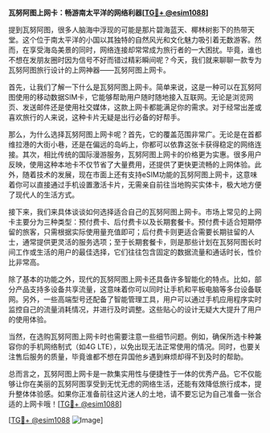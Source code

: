 **瓦努阿图上网卡：畅游南太平洋的网络利器[[TG💪+ @esim1088](https://t.me/s/esim1088)]**

提到瓦努阿图，很多人脑海中浮现的可能是那片碧海蓝天、椰林树影下的热带天堂。这个位于南太平洋的小国以其独特的自然风光和文化魅力吸引着无数游客。然而，在享受海岛美景的同时，网络连接却常常成为旅行者的一大困扰。毕竟，谁也不想在发朋友圈时因为信号不好而错过精彩瞬间呢？今天，我们就来聊聊一款专为瓦努阿图旅行设计的上网神器——瓦努阿图上网卡。

首先，让我们了解一下什么是瓦努阿图上网卡。简单来说，这是一种可以在瓦努阿图使用的移动数据SIM卡，它能够帮助用户随时随地接入互联网。无论是浏览网页、发送邮件还是使用社交媒体，这款上网卡都能满足你的需求。对于经常出差或喜欢旅行的人来说，这种卡片无疑是出行必备的好帮手。

那么，为什么选择瓦努阿图上网卡呢？首先，它的覆盖范围非常广。无论是在首都维拉港的大街小巷，还是在偏远的岛屿上，你都可以依靠这张卡获得稳定的网络连接。其次，相比传统的国际漫游服务，瓦努阿图上网卡的价格更为实惠。很多用户反映，使用这种本地卡不仅节省了大量费用，还提供了更快更流畅的上网体验。此外，随着技术的发展，现在市面上还有支持eSIM功能的瓦努阿图上网卡，这意味着你可以直接通过手机设置激活卡片，无需亲自前往当地购买实体卡，极大地方便了现代人的生活方式。

接下来，我们来具体谈谈如何选择适合自己的瓦努阿图上网卡。市场上常见的上网卡主要分为三种类型：预付费卡、后付费卡以及长期套餐卡。预付费卡适合短期停留的旅客，只需根据实际使用量充值即可；后付费卡则更适合需要长期驻留的人士，通常提供更灵活的服务选项；至于长期套餐卡，则是那些计划在瓦努阿图长时间工作或生活的用户的最佳选择，它们往往包含固定的数据流量和通话时长，性价比非常高。

除了基本的功能之外，现代的瓦努阿图上网卡还具备许多智能化的特点。比如，部分产品支持多设备共享流量，这意味着你可以同时让手机和平板电脑等多台设备联网。另外，一些高端型号还配备了智能管理工具，用户可以通过手机应用程序实时监控自己的流量消耗情况，并进行及时调整。这些贴心的设计无疑大大提升了用户的使用体验。

当然，在选购瓦努阿图上网卡时也需要注意一些细节问题。例如，确保所选卡种兼容你的手机网络制式（如4G LTE），以免出现无法正常使用的情况。同时，也要关注售后服务的质量，毕竟谁都不想在异国他乡遇到麻烦却得不到及时的帮助。

总而言之，瓦努阿图上网卡是一款集实用性与便捷性于一体的优秀产品。它不仅能够让你在美丽的瓦努阿图享受到无忧无虑的网络生活，还能有效降低旅行成本，提升整体体验感。如果你正准备前往这片迷人的土地，请不要忘记为自己准备一张合适的上网卡哦！[[TG💪+ @esim1088](https://t.me/s/esim1088)]

[[TG💪+ @esim1088](https://t.me/s/esim1088) ![Image](https://i.postimg.cc/4NQfJmqS/Snipaste-2025-05-13-00-14-12.png)]